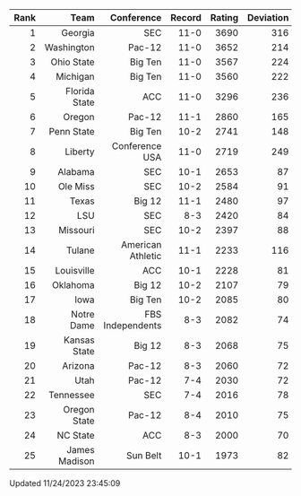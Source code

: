 | Rank  | Team                 | Conference           | Record   | Rating | Deviation |
| ---:  | ---:                 | ---:                 | ---:     | ---:   | ---:      |
| 1     | Georgia              | SEC                  | 11-0     | 3690   | 316       |
| 2     | Washington           | Pac-12               | 11-0     | 3652   | 214       |
| 3     | Ohio State           | Big Ten              | 11-0     | 3567   | 224       |
| 4     | Michigan             | Big Ten              | 11-0     | 3560   | 222       |
| 5     | Florida State        | ACC                  | 11-0     | 3296   | 236       |
| 6     | Oregon               | Pac-12               | 11-1     | 2860   | 165       |
| 7     | Penn State           | Big Ten              | 10-2     | 2741   | 148       |
| 8     | Liberty              | Conference USA       | 11-0     | 2719   | 249       |
| 9     | Alabama              | SEC                  | 10-1     | 2653   | 87        |
| 10    | Ole Miss             | SEC                  | 10-2     | 2584   | 91        |
| 11    | Texas                | Big 12               | 11-1     | 2480   | 97        |
| 12    | LSU                  | SEC                  | 8-3      | 2420   | 84        |
| 13    | Missouri             | SEC                  | 10-2     | 2397   | 88        |
| 14    | Tulane               | American Athletic    | 11-1     | 2233   | 116       |
| 15    | Louisville           | ACC                  | 10-1     | 2228   | 81        |
| 16    | Oklahoma             | Big 12               | 10-2     | 2107   | 79        |
| 17    | Iowa                 | Big Ten              | 10-2     | 2085   | 80        |
| 18    | Notre Dame           | FBS Independents     | 8-3      | 2082   | 74        |
| 19    | Kansas State         | Big 12               | 8-3      | 2068   | 75        |
| 20    | Arizona              | Pac-12               | 8-3      | 2060   | 72        |
| 21    | Utah                 | Pac-12               | 7-4      | 2030   | 72        |
| 22    | Tennessee            | SEC                  | 7-4      | 2016   | 78        |
| 23    | Oregon State         | Pac-12               | 8-4      | 2010   | 75        |
| 24    | NC State             | ACC                  | 8-3      | 2000   | 70        |
| 25    | James Madison        | Sun Belt             | 10-1     | 1973   | 82        |

Updated 11/24/2023 23:45:09
